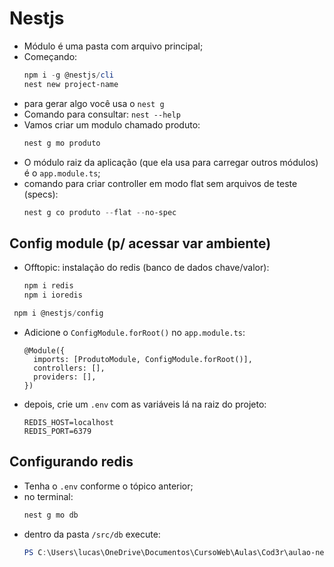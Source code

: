 # Nestjs

* Módulo é uma pasta com arquivo principal;
* Começando:
  ```powershell
  npm i -g @nestjs/cli
  nest new project-name
  ```
* para gerar algo você usa o `nest g`
* Comando para consultar: `nest --help`
* Vamos criar um modulo chamado produto:
  ```powershell
  nest g mo produto
  ```
* O módulo raiz da aplicação (que ela usa para carregar outros módulos) é o 
  `app.module.ts`;
* comando para criar controller em modo flat sem arquivos de teste (specs):
  ```powershell
  nest g co produto --flat --no-spec
  ```
## Config module (p/ acessar var ambiente)

* Offtopic: instalação do redis (banco de dados chave/valor):
  ```powershell
  npm i redis
  npm i ioredis
  ```

```powershell
 npm i @nestjs/config
```

* Adicione o `ConfigModule.forRoot()` no `app.module.ts`:
  ```vim
  @Module({
    imports: [ProdutoModule, ConfigModule.forRoot()],
    controllers: [],
    providers: [],
  })
  ```
* depois, crie um `.env` com as variáveis lá na raiz do projeto:
  ```vim
  REDIS_HOST=localhost
  REDIS_PORT=6379
  ```
## Configurando redis

* Tenha o `.env` conforme o tópico anterior;
* no terminal:
  ```powershell
  nest g mo db
  ```
* dentro da pasta `/src/db` execute:
  ```powershell
  PS C:\Users\lucas\OneDrive\Documentos\CursoWeb\Aulas\Cod3r\aulao-nestjs\src\db> nest g pr cache --flat --no-spec
  ```
